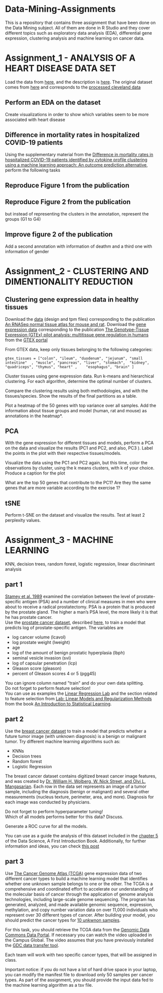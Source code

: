 # Data-Mining-Assignments
This is a repository that contains three assignment that have been done on the Data Mining subject.
All of them are done in R Studio and they cover different topics such as exploratory data analysis (EDA), differential gene expression, clustering analysis and machine learning on cancer data. 

# Assignment_1 - ANALYSIS OF A HEART DISEASE DATA SET
Load the data from
[here](https://raw.githubusercontent.com/jpinero/DMI_2021/main/datasets/heart_disease_dataset.csv), and the description is [here](https://raw.githubusercontent.com/jpinero/DMI_2021/main/datasets/heart_disease_description.txt). 
The original dataset comes from [here](https://archive.ics.uci.edu/ml/datasets/Heart+Disease) and corresponds to the [processed cleveland data](https://archive.ics.uci.edu/ml/machine-learning-databases/heart-disease/processed.cleveland.data)

## Perform an EDA on the dataset
Create visualizations in order to show which variables seem to be more associated with heart disease

## Difference in mortality rates in hospitalized COVID-19 patients 
Using the supplementary material from the [Difference in mortality rates in hospitalized COVID-19 patients identified by cytokine profile clustering using a machine learning approach: An outcome prediction alternative](https://www.frontiersin.org/articles/10.3389/fmed.2022.987182/full), perform the following tasks

## Reproduce Figure 1 from the publication
## Reproduce Figure 2 from the publication
but instead of representing the clusters in the annotation, represent the groups (G1 to G4)

## Improve figure 2 of the publication
Add a second annotation with information of deathm and a third one with information of gender


# Assignment_2 - CLUSTERING AND DIMENTIONALITY REDUCTION

## Clustering gene expression data in healthy tissues

Download the [data](https://www.ebi.ac.uk/biostudies/arrayexpress/studies/E-MTAB-6081) (design and tpm files) corresponding to the publication [An RNASeq normal tissue atlas for mouse and rat](https://www.nature.com/articles/sdata2017185). 
Download the [gene expression data](https://storage.googleapis.com/gtex_analysis_v8/rna_seq_data/GTEx_Analysis_2017-06-05_v8_RNASeQCv1.1.9_gene_median_tpm.gct.gz) corresponding to the publication  [The Genotype-Tissue Expression (GTEx) pilot analysis: multitissue gene regulation in humans](https://www.science.org/doi/10.1126/science.1262110) from  the [GTEX portal](https://gtexportal.org/home/datasets)

From GTEX data, keep only tissues belonging to the following categories:  


```
gtex_tissues = ["colon", "ileum", "duodenum", "jejunum", "small intestine"  , "muscle", "pancreas", "liver", "stomach",  "kidney",  "quadriceps", "thymus", "heart" ,    "esophagus", "brain" ]
```

Cluster tissues using gene expression data. Run k-means and hierarchical clustering. For each algorithm, determine the optimal number of clusters. 

Compare the clustering results using both methodologies, and with the tissues/species. Show the results of the final partitions as a table. 


Plot a heatmap of the 50 genes with top variance over all samples. Add the information about tissue groups and model (human, rat and mouse) as annotations in the heatmap*. 

## PCA 
With the gene expression for different tissues and models, perform a PCA on the data and visualize the results (PC1 and PC2, and also, PC3 ). Label the points in the plot with their respective tissues/models. 

Visualize the data using the PC1 and PC2 again, but this time, color the observations by cluster, using the k means clusters, with k of your choice. Produce a caption for the plot


What are the top 50 genes that contribute to the PC1? Are they the same genes that are more variable according to the exercise 1?

## tSNE 

Perform t-SNE on the dataset and visualize the results. Test at least 2 perplexity values.


# Assignment_3 - MACHINE LEARNING
KNN, decision trees, random forest, logistic regression, linear discriminant analysis 

## part 1

[Stamey et al. 1989](https://www.auajournals.org/doi/10.1016/S0022-5347%2817%2941175-X) examined the correlation between the level of prostate-specific antigen (PSA) and a number of clinical measures in men who were about to receive a radical prostatectomy. PSA is a protein that is produced by the prostate gland. The higher a man’s PSA level, the more likely it is that he has prostate cancer.  
Use the [prostate cancer dataset](data/prostate_data.txt), described [here](data/prostate_description.txt),  to train a model that predicts log of prostate-specific antigen. 
The variables are    

- log cancer volume (lcavol)  
- log prostate weight (lweight)  
- age  
- log of the amount of benign prostatic hyperplasia (lbph)   
- seminal vesicle invasion (svi)  
- log of capsular penetration (lcp)  
- Gleason score (gleason)    
- percent of Gleason scores 4 or 5 (pgg45)  

You can ignore column named "train" and do your own data splitting.  
Do not forget to perform feature selection!   
You can use as examples the [Linear Regression Lab](https://hastie.su.domains/ISLR2/Labs/Rmarkdown_Notebooks/Ch3-linreg-lab.html) and the section related to feature selection from  [Lab: Linear Models and Regularization Methods
](https://hastie.su.domains/ISLR2/Labs/Rmarkdown_Notebooks/Ch6-varselect-lab.html) from the book [An Introduction to Statistical Learning](https://www.statlearning.com/).


## part 2

Use the [breast cancer dataset](data/breat_cancer_data.csv) to train a model that predicts whether a future tumor image (with unknown diagnosis) is a benign or malignant tumor. Try different machine learning algorithms such as:   
- KNNs  
- Decision trees  
- Random forest  
- Logistic Regression  

The breast cancer dataset contains digitized breast cancer image features, and was created by [Dr. William H. Wolberg, W. Nick Street, and Olvi L. Mangasarian](https://archive.ics.uci.edu/ml/datasets/Breast+Cancer+Wisconsin+%28Diagnostic%29). Each row in the data set represents an image of a tumor sample, including the diagnosis (benign or malignant) and several other measurements (nucleus texture, perimeter, area, and more). Diagnosis for each image was conducted by physicians.

Do not forget to perform hyperparameter tuning!   
Which of all models performs better for this data? Discuss.  

Generate a ROC curve for all the models. 

You can use as a guide the analysis of this dataset included in the [chapter 5](https://datasciencebook.ca/classification1.html) of the Data Science, A First Introduction Book.
Additionally, for further information and ideas, you can check [this post](https://www.rebeccabarter.com/blog/2020-03-25_machine_learning/)


## part 3  

Use [The Cancer Genome Atlas (TCGA)](https://www.genome.gov/Funded-Programs-Projects/Cancer-Genome-Atlas) gene expression data of two different cancer types to build a machine learning model that identifies whether one unknown sample belongs to one or the other. The TCGA is a comprehensive and coordinated effort to accelerate our understanding of the molecular basis of cancer through the application of genome analysis technologies, including large-scale genome sequencing. The program has generated, analyzed, and made available genomic sequence, expression, methylation, and copy number variation data on over 11,000 individuals who represent over 30 different types of cancer. 
After building your model, you should predict the cancer types for [10 unkwnon samples](data/unknwown_samples.tsv).  

For this task, you should retrieve the TCGA data from the [Genomic Data Commons Data Portal](https://portal.gdc.cancer.gov/). If necessary you can watch the video uploaded in the Campus Global. The video assumes that you have previously installed the [GDC data transfer tool](https://gdc.cancer.gov/access-data/gdc-data-transfer-tool). 

Each team will work with two specific cancer types, that will be assigned in class.

Important notice: if you do not have a lot of hard drive space in your laptop, you can modify the manifest file to download only 50 samples per cancer types. 
As part of the assignment, you should provide the input data fed to the machine learning algorithm as a tsv file. 
